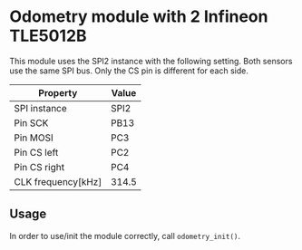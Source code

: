 # Odometry module with 2 Infineon TLE5012B

This module uses the SPI2 instance with the following setting. Both sensors use the same SPI bus. Only the CS pin is different for each side.

| Property | Value     |
| -------- | --------- |
| SPI instance | SPI2  |
| Pin SCK  | PB13       |
| Pin MOSI | PC3       |
| Pin CS left  | PC2      |
| Pin CS right | PC4      |
| CLK frequency[kHz] | 314.5     |

## Usage

In order to use/init the module correctly, call `odometry_init()`.
